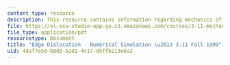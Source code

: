 ```yaml
---
content_type: resource
description: This resource contains information regarding mechanics of materials.
file: https://ol-ocw-studio-app-qa.s3.amazonaws.com/courses/3-11-mechanics-of-materials-fall-1999/4daf7e5009d952d14c17d5ffb213e6a2_MIT3_11F99_edgedn.pdf
file_type: application/pdf
resourcetype: Document
title: "Edge Dislocation - Numerical Simulation \u2013 3.11 Fall 1999"
uid: 4daf7e50-09d9-52d1-4c17-d5ffb213e6a2
---
```


